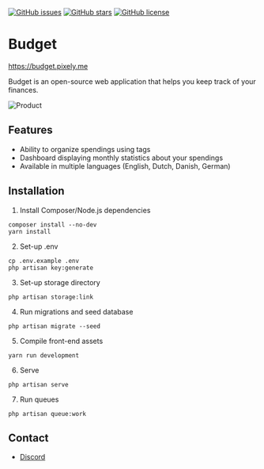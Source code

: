 [![GitHub issues](https://img.shields.io/github/issues/range-of-motion/budget.svg)](https://github.com/range-of-motion/budget/issues)
[![GitHub stars](https://img.shields.io/github/stars/range-of-motion/budget.svg)](https://github.com/range-of-motion/budget/stargazers)
[![GitHub license](https://img.shields.io/github/license/range-of-motion/budget.svg)](https://github.com/range-of-motion/budget/blob/master/LICENSE)

# Budget

https://budget.pixely.me

Budget is an open-source web application that helps you keep track of your finances.

![Product](https://user-images.githubusercontent.com/9268822/46098425-a8877300-c1c4-11e8-9293-f43ceb9d6f97.png)

## Features

* Ability to organize spendings using tags
* Dashboard displaying monthly statistics about your spendings
* Available in multiple languages (English, Dutch, Danish, German)

## Installation

1. Install Composer/Node.js dependencies

```
composer install --no-dev
yarn install
```

2. Set-up .env

```
cp .env.example .env
php artisan key:generate
```

3. Set-up storage directory

`php artisan storage:link`

4. Run migrations and seed database

`php artisan migrate --seed`

5. Compile front-end assets

`yarn run development`

6. Serve

`php artisan serve`

7. Run queues

`php artisan queue:work`

## Contact

* [Discord](https://discord.gg/QFQdvy3)